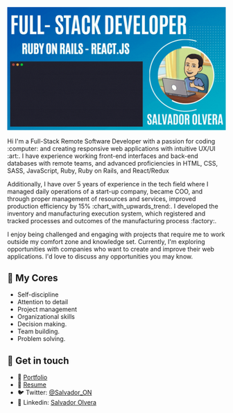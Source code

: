<div align="center"><img src="https://github.com/Salvador-ON/Salvador-ON/blob/master/Salvador-ON-p.gif" alt="About Me"></div>

<p>Hi I'm a Full-Stack Remote Software Developer with a passion for coding :computer: and creating responsive web applications with intuitive UX/UI :art:. I have experience working front-end interfaces and back-end databases with remote teams, and advanced proficiencies in HTML, CSS, SASS, JavaScript, Ruby, Ruby on Rails, and React/Redux</p>

<p>Additionally, I have over 5 years of experience in the tech field where I managed daily operations of a start-up company, became COO, and through proper management of resources and services, improved production efficiency by 15% :chart_with_upwards_trend:. I developed the inventory and manufacturing execution system, which registered and tracked processes and outcomes of the manufacturing process :factory:.
</p>

<p>I enjoy being challenged and engaging with projects that require me to work outside my comfort zone and knowledge set. Currently, I'm exploring opportunities with companies who want to create and improve their web applications. I'd love to discuss any opportunities you may know.</p>

## :star2: My Cores

 - Self-discipline
 - Attention to detail
 - Project management
 - Organizational skills
 - Decision making.
 - Team building.
 - Problem solving.

## :iphone:	Get in touch
- :file_folder: [Portfolio](https://salvador-on.github.io)
- :page_facing_up: [Resume](https://salvador-on.github.io/Salvador-ON-Resume/)
- :bird: Twitter: [@Salvador_ON](https://twitter.com/Salvador_ON)
- :briefcase: Linkedin: [Salvador Olvera](https://www.linkedin.com/in/salvador-olvera-n)

